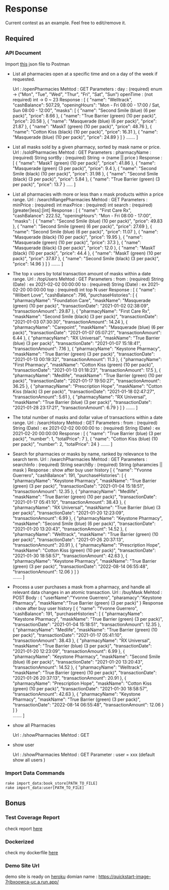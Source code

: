 # Response
  Current contest as an example. Feel free to edit/remove it.

## Required
### API Document
  Import [this](#api-document) json file to Postman

* List all pharmacies open at a specific time and on a day of the week if requested.
	
	Url : /openPharmacies
	Mehtod : GET
	Parameters : 
		day : (required) enum -> ("Mon", "Tue", "Wed", "Thur", "Fri", "Sat", "Sun") 
		openTime : (not required) int -> 0 ~ 23
	Response :
	[
		{
        "name": "Welltrack",
        "cashBalance": 507.29,
        "openingHours": "Mon - Fri 08:00 - 17:00 / Sat, Sun 08:00 - 12:00",
        "masks": [
            {
                "name": "Second Smile (blue) (6 per pack)",
                "price": 8.66
            },
            {
                "name": "True Barrier (green) (10 per pack)",
                "price": 20.58
            },
            {
                "name": "Masquerade (blue) (6 per pack)",
                "price": 21.87
            },
            {
                "name": "MaskT (green) (10 per pack)",
                "price": 48.76
            },
            {
                "name": "Cotton Kiss (black) (10 per pack)",
                "price": 16.31
            },
            {
                "name": "Masquerade (blue) (10 per pack)",
                "price": 24.89
            }
        ]
    	}
		.......
	]
* List all masks sold by a given pharmacy, sorted by mask name or price.
	Url : /soldPharmacies
	Mehtod : GET
	Parameters : 
		pharmacyName : (required) String 
		sortBy : (required) String -> (name || price )
	Response :
	[
		{
			"name": "MaskT (green) (10 per pack)",
			"price": 41.86
		},
		{
			"name": "Masquerade (green) (3 per pack)",
			"price": 9.4
		},
		{
			"name": "Second Smile (black) (10 per pack)",
			"price": 31.98
		},
		{
			"name": "Second Smile (black) (3 per pack)",
			"price": 5.84
		},
		{
			"name": "True Barrier (green) (3 per pack)",
			"price": 13.7
		}
		.....
	]	
* List all pharmacies with more or less than x mask products within a price range.
	Url : /searchRangePharmacies
	Mehtod : GET
	Parameters : 
		minPrice : (required) int
		maxPrice : (required) int
		search : (required) [greater|less]:[int]
	Response :
	[
		    {
				"name": "First Care Rx",
				"cashBalance": 222.52,
				"openingHours": "Mon - Fri 08:00 - 17:00",
				"masks": [
					{
						"name": "Second Smile (blue) (10 per pack)",
						"price": 49.83
					},
					{
						"name": "Second Smile (green) (6 per pack)",
						"price": 27.69
					},
					{
						"name": "Second Smile (blue) (6 per pack)",
						"price": 11.07
					},
					{
						"name": "Masquerade (black) (10 per pack)",
						"price": 19.95
					},
					{
						"name": "Masquerade (green) (10 per pack)",
						"price": 37.3
					},
					{
						"name": "Masquerade (black) (3 per pack)",
						"price": 12.0
					},
					{
						"name": "MaskT (black) (10 per pack)",
						"price": 44.4
					},
					{
						"name": "MaskT (green) (10 per pack)",
						"price": 37.87
					},
					{
						"name": "Second Smile (black) (3 per pack)",
						"price": 14.96
					}
				]
			}
		.......
	]
* The top x users by total transaction amount of masks within a date range.
	Url : /topUsers
	Mehtod : GET
	Parameters : 
		from : (required) String (Date) : ex 2021-02-02 00:00:00 
		to :   (required) String (Date) : ex 2021-02-20 00:00:00 
		top :  (required) int top N user
	Response :
	[
		{
			"name": "Wilbert Love",
			"cashBalance": 796,
			"purchaseHistories": [
				{
					"pharmacyName": "Foundation Care",
					"maskName": "Masquerade (green) (10 per pack)",
					"transactionDate": "2021-01-02 02:38:09",
					"transactionAmount": 29.87
				},
				{
					"pharmacyName": "First Care Rx",
					"maskName": "Second Smile (black) (3 per pack)",
					"transactionDate": "2021-01-03 07:30:30",
					"transactionAmount": 14.24
				},
				{
					"pharmacyName": "Carepoint",
					"maskName": "Masquerade (blue) (6 per pack)",
					"transactionDate": "2021-01-07 05:07:21",
					"transactionAmount": 6.44
				},
				{
					"pharmacyName": "RX Universal",
					"maskName": "True Barrier (blue) (3 per pack)",
					"transactionDate": "2021-01-07 15:18:41",
					"transactionAmount": 7.16
				},
				{
					"pharmacyName": "Keystone Pharmacy",
					"maskName": "True Barrier (green) (3 per pack)",
					"transactionDate": "2021-01-13 00:19:32",
					"transactionAmount": 11.3
				},
				{
					"pharmacyName": "First Pharmacy",
					"maskName": "Cotton Kiss (green) (10 per pack)",
					"transactionDate": "2021-01-13 01:18:23",
					"transactionAmount": 17.5
				},
				{
					"pharmacyName": "Medlife",
					"maskName": "True Barrier (green) (10 per pack)",
					"transactionDate": "2021-01-17 19:50:27",
					"transactionAmount": 36.25
				},
				{
					"pharmacyName": "Prescription Hope",
					"maskName": "Cotton Kiss (black) (3 per pack)",
					"transactionDate": "2021-01-18 02:47:27",
					"transactionAmount": 5.61
				},
				{
					"pharmacyName": "RX Universal",
					"maskName": "True Barrier (blue) (3 per pack)",
					"transactionDate": "2021-01-28 23:17:21",
					"transactionAmount": 6.79
				}
			]
		}
		.......
	]
* The total number of masks and dollar value of transactions within a date range.
	Url : /searcHistory
	Mehtod : GET
	Parameters : 
		from : (required) String (Date) : ex 2021-02-02 00:00:00 
		to :   (required) String (Date) : ex 2021-02-20 00:00:00 
	Response :
[
    {
        "name": "True Barrier (blue) (3 per pack)",
        "number": 1,
        "totalPrice": 7
    },
    {
        "name": "Cotton Kiss (blue) (10 per pack)",
        "number": 2,
        "totalPrice": 24
    }
	.......
] 
* Search for pharmacies or masks by name, ranked by relevance to the search term.
	Url : /searchPharmacies
	Mehtod : GET
	Parameters : 
		searchInfo : (required) String 
		searchBy :   (required) String (pharamcies || mask )
	Response :
	show after buy user history 
	[
    {
        "name": "Yvonne Guerrero",
        "cashBalance": 191,
        "purchaseHistories": [
            {
                "pharmacyName": "Keystone Pharmacy",
                "maskName": "True Barrier (green) (3 per pack)",
                "transactionDate": "2021-01-04 15:18:51",
                "transactionAmount": 12.35
            },
            {
                "pharmacyName": "Medlife",
                "maskName": "True Barrier (green) (10 per pack)",
                "transactionDate": "2021-01-17 05:41:10",
                "transactionAmount": 38.43
            },
            {
                "pharmacyName": "RX Universal",
                "maskName": "True Barrier (blue) (3 per pack)",
                "transactionDate": "2021-01-20 12:23:09",
                "transactionAmount": 6.99
            },
            {
                "pharmacyName": "Keystone Pharmacy",
                "maskName": "Second Smile (blue) (6 per pack)",
                "transactionDate": "2021-01-20 13:20:43",
                "transactionAmount": 14.52
            },
            {
                "pharmacyName": "Welltrack",
                "maskName": "True Barrier (green) (10 per pack)",
                "transactionDate": "2021-01-26 20:37:13",
                "transactionAmount": 20.91
            },
            {
                "pharmacyName": "Prescription Hope",
                "maskName": "Cotton Kiss (green) (10 per pack)",
                "transactionDate": "2021-01-30 18:58:57",
                "transactionAmount": 42.63
            },
            {
                "pharmacyName": "Keystone Pharmacy",
                "maskName": "True Barrier (green) (3 per pack)",
                "transactionDate": "2022-08-14 06:55:48",
                "transactionAmount": 12.06
            }
        ]
    }	
		.......
	]
* Process a user purchases a mask from a pharmacy, and handle all relevant data changes in an atomic transaction.
	Url : /buyMask
	Mehtod : POST
	Body : 
	{
		"userName":"Yvonne Guerrero",
		"pharamacy":"Keystone Pharmacy",
		"maskName":"True Barrier (green) (3 per pack)"
	}
	Response :
	show after buy user history 
	[
    {
        "name": "Yvonne Guerrero",
        "cashBalance": 191,
        "purchaseHistories": [
            {
                "pharmacyName": "Keystone Pharmacy",
                "maskName": "True Barrier (green) (3 per pack)",
                "transactionDate": "2021-01-04 15:18:51",
                "transactionAmount": 12.35
            },
            {
                "pharmacyName": "Medlife",
                "maskName": "True Barrier (green) (10 per pack)",
                "transactionDate": "2021-01-17 05:41:10",
                "transactionAmount": 38.43
            },
            {
                "pharmacyName": "RX Universal",
                "maskName": "True Barrier (blue) (3 per pack)",
                "transactionDate": "2021-01-20 12:23:09",
                "transactionAmount": 6.99
            },
            {
                "pharmacyName": "Keystone Pharmacy",
                "maskName": "Second Smile (blue) (6 per pack)",
                "transactionDate": "2021-01-20 13:20:43",
                "transactionAmount": 14.52
            },
            {
                "pharmacyName": "Welltrack",
                "maskName": "True Barrier (green) (10 per pack)",
                "transactionDate": "2021-01-26 20:37:13",
                "transactionAmount": 20.91
            },
            {
                "pharmacyName": "Prescription Hope",
                "maskName": "Cotton Kiss (green) (10 per pack)",
                "transactionDate": "2021-01-30 18:58:57",
                "transactionAmount": 42.63
            },
            {
                "pharmacyName": "Keystone Pharmacy",
                "maskName": "True Barrier (green) (3 per pack)",
                "transactionDate": "2022-08-14 06:55:48",
                "transactionAmount": 12.06
            }
        ]
    }	
		.......
	]
 
* show all Pharmacies

	Url : /showPharmacies
	Mehtod : GET

* show user

	Url : /showPharmacies
	Mehtod : GET
	Parameter : user = xxx (default show all users )

	
### Import Data Commands
  `rake import_data:book_store[PATH_TO_FILE]`  
  `rake import_data:user[PATH_TO_FILE]`

## Bonus
### Test Coverage Report
  check report [here](#test-coverage-report)

### Dockerized
  check my dockerfile [here](#dockerized)

### Demo Site Url
  demo site is ready on [heroku](#demo-site-url)
domian name : https://quickstart-image-7rjbxoowca-uc.a.run.app/